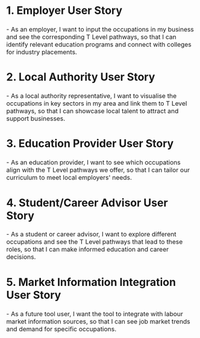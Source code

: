 <h1><b>1. Employer User Story</b></h1>
   <h3><span style="font-weight:lighter">- As an employer, I want to input the occupations in my business and see the corresponding T Level pathways, so that I can identify relevant education programs and connect with colleges for industry placements.</span></h3>

<h1><b>2. Local Authority User Story</b></h1>
   <h3><span style="font-weight:lighter">- As a local authority representative, I want to visualise the occupations in key sectors in my area and link them to T Level pathways, so that I can showcase local talent to attract and support businesses.</span></h3>


<h1><b>3. Education Provider User Story</b></h1>
   <h3><span style="font-weight:lighter">- As an education provider, I want to see which occupations align with the T Level pathways we offer, so that I can tailor our curriculum to meet local employers' needs.</span></h3>


<h1><b>4. Student/Career Advisor User Story</b></h1>
   <h3><span style="font-weight:lighter">- As a student or career advisor, I want to explore different occupations and see the T Level pathways that lead to these roles, so that I can make informed education and career decisions.</span></h3>


<h1><b>5. Market Information Integration User Story</b></h1>
   <h3><span style="font-weight:lighter">- As a future tool user, I want the tool to integrate with labour market information sources, so that I can see job market trends and demand for specific occupations.</span></h3>